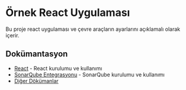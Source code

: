 # Örnek React Uygulaması

Bu proje react uygulaması ve çevre araçların ayarlarını açıklamalı olarak içerir.

## Dokümantasyon

- [React](./README-react.md) - React kurulumu ve kullanımı
- [SonarQube Entegrasyonu](./README-sonar.md) - SonarQube kurulumu ve kullanımı
- [Diğer Dökümanlar](./docs/...)
